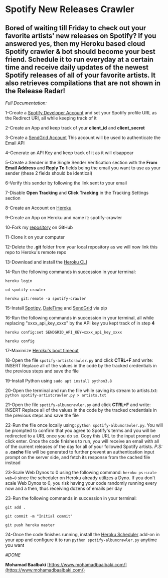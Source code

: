 # Spotify New Releases Crawler

## Bored of waiting till Friday to check out your favorite artists' new releases on Spotify? If you answered yes, then my Heroku based cloud Spotify crawler & bot should become your best friend. Schedule it to run everyday at a certain time and receive daily updates of the newest Spotify releases of all of your favorite artists. It also retrieves compilations that are not shown in the Release Radar!

*Full Documentation:*

1-Create a [Spotify Developer Account](https://developer.spotify.com/dashboard/login) and set your Spotify profile URL as the Redirect URI, all while keeping track of it

2-Create an App and keep track of your **client_id** and **client_secret**

3-Create a [SendGrid Account](https://signup.sendgrid.com/)
This account will be used to authenticate the Email API

4-Generate an API Key and keep track of it as it will disappear

5-Create a Sender in the Single Sender Verification section with the **From Email Address** and **Reply To** fields being the email you want to use as your sender (these 2 fields should be identical)

6-Verify this sender by following the link sent to your email

7-Disable **Open Tracking** and **Click Tracking** in the Tracking Settings section

8-Create an Account on [Heroku](https://www.heroku.com/)

9-Create an App on Heroku and name it: spotify-crawler

10-Fork my [repository](https://github.com/MohamadBaalbaki/spotify-crawler) on GitHub

11-Clone it on your computer

12-Delete the **.git** folder from your local repository as we will now link this repo to Heroku's remote repo

13-Download and install the [Heroku CLI](https://devcenter.heroku.com/articles/heroku-cli)

14-Run the following commands in succession in your terminal:

```
heroku login

cd spotify-crawler

heroku git:remote -a spotify-crawler
```

15-Install [Spotipy](https://spotipy.readthedocs.io/en/2.12.0/), [DateTime](https://docs.python.org/2/library/datetime.html) and [SendGrid](https://pypi.org/project/sendgrid/) via pip

16-Run the following commands in succession in your terminal, all while replacing "xxxx_api_key_xxxx" by the API key you kept track of in step **4**

```
heroku config:set SENDGRID_API_KEY=xxxx_api_key_xxxx

heroku config
```

17-Maximize [Heroku's boot timeout](https://tools.heroku.support/limits/boot_timeout)

18-Open the file `spotify-artistcrawler.py` and click **CTRL+F** and write: INSERT
Replace all of the values in the code by the tracked credentials in the previous steps and save the file

19-Install Python using `sudo apt install python3.8`

20-Open the terminal and run the file while saving its stream to artists.txt:
`python spotify-artistcrawler.py > artists.txt`

21-Open the file `spotify-albumcrawler.py` and click **CTRL+F** and write: INSERT
Replace all of the values in the code by the tracked credentials in the previous steps and save the file

22-Run the file once locally using: `python spotify-albumcrawler.py`. You will be prompted to confirm that you agree to Spotify's terms and you will be redirected to a URL once you do so. Copy this URL to the input prompt and click enter. Once the code finishes to run, you will receive an email with all of the current releases of the day for all of your followed Spotify artists. *P.S:* a **.cache** file will be generated to further prevent an authentication input prompt on the server side, and fetch its response from the cached file instead

23-Scale Web Dynos to 0 using the following command: `heroku ps:scale web=0` since the scheduler on Heroku already utilizes a Dyno. If you don't scale Web Dynos to 0, you risk having your code randomly running every now and a then, thus receiving dozens of emails per day

23-Run the following commands in succession in your terminal:
```
git add .

git commit -m "Initial commit"

git push heroku master
```

24-Once the code finishes running, install the [Heroku Scheduler](https://dashboard.heroku.com/apps/spotify-crawler) add-on in your app and configure it to run `python spotify-albumcrawler.py` anytime you want

*#DONE*

**Mohamad Baalbaki**
[https://www.mohamadbaalbaki.com/](https://www.mohamadbaalbaki.com/)
